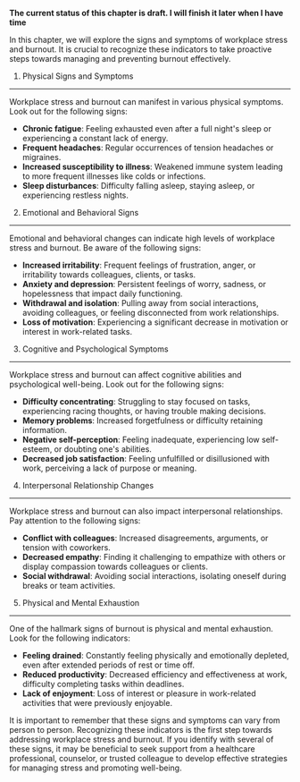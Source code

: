 **The current status of this chapter is draft. I will finish it later when I have time**

In this chapter, we will explore the signs and symptoms of workplace stress and burnout. It is crucial to recognize these indicators to take proactive steps towards managing and preventing burnout effectively.

1. Physical Signs and Symptoms
------------------------------

Workplace stress and burnout can manifest in various physical symptoms. Look out for the following signs:

* **Chronic fatigue**: Feeling exhausted even after a full night's sleep or experiencing a constant lack of energy.
* **Frequent headaches**: Regular occurrences of tension headaches or migraines.
* **Increased susceptibility to illness**: Weakened immune system leading to more frequent illnesses like colds or infections.
* **Sleep disturbances**: Difficulty falling asleep, staying asleep, or experiencing restless nights.

2. Emotional and Behavioral Signs
---------------------------------

Emotional and behavioral changes can indicate high levels of workplace stress and burnout. Be aware of the following signs:

* **Increased irritability**: Frequent feelings of frustration, anger, or irritability towards colleagues, clients, or tasks.
* **Anxiety and depression**: Persistent feelings of worry, sadness, or hopelessness that impact daily functioning.
* **Withdrawal and isolation**: Pulling away from social interactions, avoiding colleagues, or feeling disconnected from work relationships.
* **Loss of motivation**: Experiencing a significant decrease in motivation or interest in work-related tasks.

3. Cognitive and Psychological Symptoms
---------------------------------------

Workplace stress and burnout can affect cognitive abilities and psychological well-being. Look out for the following signs:

* **Difficulty concentrating**: Struggling to stay focused on tasks, experiencing racing thoughts, or having trouble making decisions.
* **Memory problems**: Increased forgetfulness or difficulty retaining information.
* **Negative self-perception**: Feeling inadequate, experiencing low self-esteem, or doubting one's abilities.
* **Decreased job satisfaction**: Feeling unfulfilled or disillusioned with work, perceiving a lack of purpose or meaning.

4. Interpersonal Relationship Changes
-------------------------------------

Workplace stress and burnout can also impact interpersonal relationships. Pay attention to the following signs:

* **Conflict with colleagues**: Increased disagreements, arguments, or tension with coworkers.
* **Decreased empathy**: Finding it challenging to empathize with others or display compassion towards colleagues or clients.
* **Social withdrawal**: Avoiding social interactions, isolating oneself during breaks or team activities.

5. Physical and Mental Exhaustion
---------------------------------

One of the hallmark signs of burnout is physical and mental exhaustion. Look for the following indicators:

* **Feeling drained**: Constantly feeling physically and emotionally depleted, even after extended periods of rest or time off.
* **Reduced productivity**: Decreased efficiency and effectiveness at work, difficulty completing tasks within deadlines.
* **Lack of enjoyment**: Loss of interest or pleasure in work-related activities that were previously enjoyable.

It is important to remember that these signs and symptoms can vary from person to person. Recognizing these indicators is the first step towards addressing workplace stress and burnout. If you identify with several of these signs, it may be beneficial to seek support from a healthcare professional, counselor, or trusted colleague to develop effective strategies for managing stress and promoting well-being.
